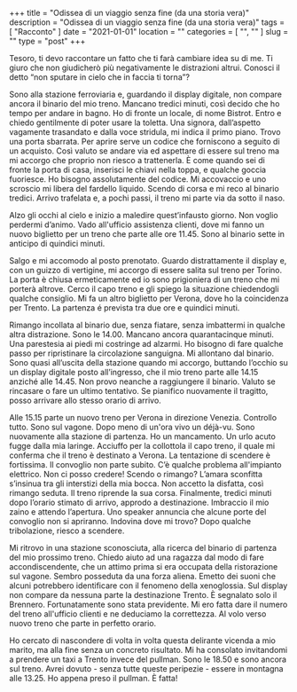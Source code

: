 +++
title = "Odissea di un viaggio senza fine (da una storia vera)"
description = "Odissea di un viaggio senza fine (da una storia vera)"
tags = [ "Racconto" ]
date = "2021-01-01"
location = ""
categories = [
  "",
  ""
]
slug = ""
type = "post"
+++

Tesoro, ti devo raccontare un fatto che ti farà cambiare idea su di me. Ti giuro che non giudicherò più negativamente le distrazioni altrui. Conosci il detto “non sputare in cielo che in faccia ti torna”? 

Sono alla stazione ferroviaria e, guardando il display digitale, non compare ancora il binario del mio treno. Mancano tredici minuti, così decido che ho tempo per andare in bagno. Ho di fronte un locale, di nome Bistrot. Entro e chiedo gentilmente di poter usare la toletta. Una signora, dall’aspetto vagamente trasandato e dalla voce stridula, mi indica il primo piano. Trovo una porta sbarrata. Per aprire serve un codice che forniscono a seguito di un acquisto. Così valuto se andare via ed aspettare di essere sul treno ma mi accorgo che proprio non riesco a trattenerla. È come quando sei di fronte la porta di casa, inserisci le chiavi nella toppa, e qualche goccia fuoriesce. Ho bisogno assolutamente del codice. Mi accovaccio e uno scroscio mi libera del fardello liquido. Scendo di corsa e mi reco al binario tredici. Arrivo trafelata e, a pochi passi, il treno mi parte via da sotto il naso. 

Alzo gli occhi al cielo e inizio a maledire quest’infausto giorno. Non voglio perdermi d’animo. Vado all'ufficio assistenza clienti, dove mi fanno un nuovo biglietto per un treno che parte alle ore 11.45. Sono al binario sette in anticipo di quindici minuti. 

Salgo e mi accomodo al posto prenotato. Guardo distrattamente il display e, con un guizzo di vertigine, mi accorgo di essere salita sul treno per Torino. La porta è chiusa ermeticamente ed io sono prigioniera di un treno che mi porterà altrove. Cerco il capo treno e gli spiego la situazione chiedendogli qualche consiglio. Mi fa un altro biglietto per Verona, dove ho la coincidenza per Trento. La partenza é prevista tra due ore e quindici minuti. 

Rimango incollata al binario due, senza fiatare, senza imbattermi in qualche altra distrazione. Sono le 14.00. Mancano ancora quarantacinque minuti. Una parestesia ai piedi mi costringe ad alzarmi. Ho bisogno di fare qualche passo per ripristinare la circolazione sanguigna. Mi allontano dal binario. Sono quasi all’uscita della stazione quando mi accorgo, buttando l’occhio su un display digitale posto all’ingresso, che il mio treno parte alle 14.15 anziché alle 14.45. Non provo neanche a raggiungere il binario. Valuto se rincasare o fare un ultimo tentativo. Se pianifico nuovamente il tragitto, posso arrivare allo stesso orario di arrivo.

Alle 15.15 parte un nuovo treno per Verona in direzione Venezia. Controllo tutto. Sono sul vagone. Dopo meno di un'ora vivo un déjà-vu. Sono nuovamente alla stazione di partenza. Ho un mancamento. Un urlo acuto fugge dalla mia laringe. Acciuffo per la collottola il capo treno, il quale mi conferma che il treno è destinato a Verona.  La tentazione di scendere è fortissima. Il convoglio non parte subito. C’è qualche problema all'impianto elettrico. Non ci posso credere! Scendo o rimango? L’amara sconfitta s’insinua tra gli interstizi della mia bocca. Non accetto la disfatta, così rimango seduta. Il treno riprende la sua corsa. Finalmente, tredici minuti dopo l’orario stimato di arrivo, approdo a destinazione. Imbraccio il mio zaino e attendo l’apertura. Uno speaker annuncia che alcune porte del convoglio non si apriranno. Indovina dove mi trovo? Dopo qualche tribolazione, riesco a scendere.

Mi ritrovo in una stazione sconosciuta, alla ricerca del binario di partenza del mio prossimo treno. Chiedo aiuto ad una ragazza dal modo di fare accondiscendente, che un attimo prima si era occupata della ristorazione sul vagone. Sembro posseduta da una forza aliena. Emetto dei suoni che alcuni potrebbero identificare con il fenomeno della xenoglossia. Sul display non compare da nessuna parte la destinazione Trento. È segnalato solo il Brennero. Fortunatamente sono stata previdente. Mi ero fatta dare il numero del treno all'ufficio clienti e ne deduciamo la correttezza.  Al volo verso nuovo treno che parte in perfetto orario.

Ho cercato di nascondere di volta in volta questa delirante vicenda a mio marito, ma alla fine senza un concreto risultato. Mi ha consolato invitandomi a prendere un taxi a Trento invece del pullman. Sono le 18.50 e sono ancora sul treno. Avrei dovuto - senza tutte queste peripezie - essere in montagna alle 13.25. Ho appena preso il pullman. È fatta!
